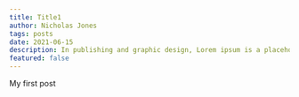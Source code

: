 ```yaml
---
title: Title1
author: Nicholas Jones
tags: posts
date: 2021-06-15
description: In publishing and graphic design, Lorem ipsum is a placeholder text commonly used to demonstrate the visual form of a document or a typeface without relying on meaningful content. Lorem ipsum may be used as a placeholder before final copy is available.
featured: false
---
```


My first post
